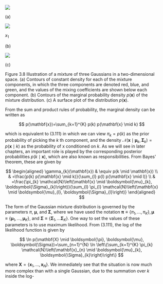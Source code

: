 ![](https://cdn.mathpix.com/cropped/2024_05_13_bbb54caf8784589780acg-1.jpg?height=510&width=518&top_left_y=214&top_left_x=110)

(a)

![](https://cdn.mathpix.com/cropped/2024_05_13_bbb54caf8784589780acg-1.jpg?height=452&width=510&top_left_y=214&top_left_x=624)

$x_{1}$

(b)

![](https://cdn.mathpix.com/cropped/2024_05_13_bbb54caf8784589780acg-1.jpg?height=427&width=435&top_left_y=292&top_left_x=1148)

(c)

Figure 3.8 Illustration of a mixture of three Gaussians in a two-dimensional space. (a) Contours of constant density for each of the mixture components, in which the three components are denoted red, blue, and green, and the values of the mixing coefficients are shown below each component. (b) Contours of the marginal probability density $p(\mathbf{x})$ of the mixture distribution. (c) A surface plot of the distribution $p(\mathbf{x})$.

From the sum and product rules of probability, the marginal density can be written as

$$
p(\mathbf{x})=\sum_{k=1}^{K} p(k) p(\mathbf{x} \mid k)
$$

which is equivalent to (3.111) in which we can view $\pi_{k}=p(k)$ as the prior probability of picking the $k$ th component, and the density $\mathcal{N}\left(\mathbf{x} \mid \boldsymbol{\mu}_{k}, \boldsymbol{\Sigma}_{k}\right)=p(\mathbf{x} \mid k)$ as the probability of $\mathrm{x}$ conditioned on $k$. As we will see in later chapters, an important role is played by the corresponding posterior probabilities $p(k \mid \mathbf{x})$, which are also known as responsibilities. From Bayes' theorem, these are given by

$$
\begin{aligned}
\gamma_{k}(\mathbf{x}) & \equiv p(k \mid \mathbf{x}) \\
& =\frac{p(k) p(\mathbf{x} \mid k)}{\sum_{l} p(l) p(\mathbf{x} \mid l)} \\
& =\frac{\pi_{k} \mathcal{N}\left(\mathbf{x} \mid \boldsymbol{\mu}_{k}, \boldsymbol{\Sigma}_{k}\right)}{\sum_{l} \pi_{l} \mathcal{N}\left(\mathbf{x} \mid \boldsymbol{\mu}_{l}, \boldsymbol{\Sigma}_{l}\right)}
\end{aligned}
$$

The form of the Gaussian mixture distribution is governed by the parameters $\pi$, $\boldsymbol{\mu}$, and $\boldsymbol{\Sigma}$, where we have used the notation $\boldsymbol{\pi} \equiv\left\{\pi_{1}, \ldots, \pi_{K}\right\}, \boldsymbol{\mu} \equiv\left\{\boldsymbol{\mu}_{1}, \ldots, \boldsymbol{\mu}_{K}\right\}$, and $\boldsymbol{\Sigma} \equiv\left\{\boldsymbol{\Sigma}_{1}, \ldots \boldsymbol{\Sigma}_{K}\right\}$. One way to set the values of these parameters is to use maximum likelihood. From (3.111), the log of the likelihood function is given by

$$
\ln p(\mathbf{X} \mid \boldsymbol{\pi}, \boldsymbol{\mu}, \boldsymbol{\Sigma})=\sum_{n=1}^{N} \ln \left\{\sum_{k=1}^{K} \pi_{k} \mathcal{N}\left(\mathbf{x}_{n} \mid \boldsymbol{\mu}_{k}, \boldsymbol{\Sigma}_{k}\right)\right\}
$$

where $\mathbf{X}=\left\{\mathbf{x}_{1}, \ldots, \mathbf{x}_{N}\right\}$. We immediately see that the situation is now much more complex than with a single Gaussian, due to the summation over $k$ inside the log-
